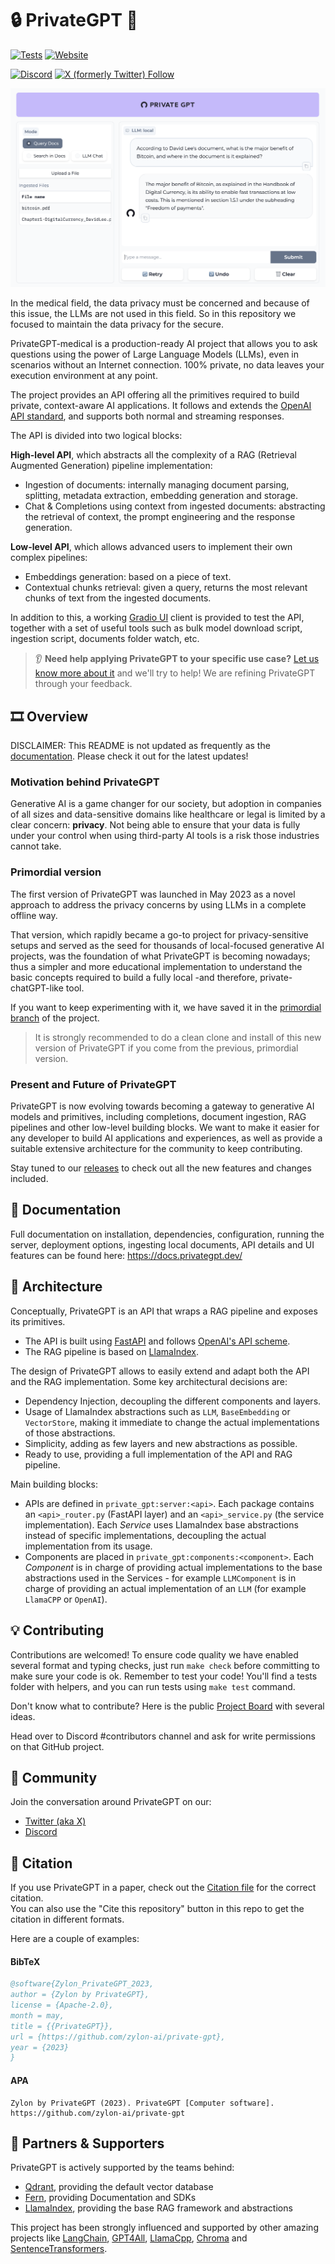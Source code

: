 # 🔒 PrivateGPT 📑

[![Tests](https://github.com/zylon-ai/private-gpt/actions/workflows/tests.yml/badge.svg)](https://github.com/zylon-ai/private-gpt/actions/workflows/tests.yml?query=branch%3Amain)
[![Website](https://img.shields.io/website?up_message=check%20it&down_message=down&url=https%3A%2F%2Fdocs.privategpt.dev%2F&label=Documentation)](https://docs.privategpt.dev/)

[![Discord](https://img.shields.io/discord/1164200432894234644?logo=discord&label=PrivateGPT)](https://discord.gg/bK6mRVpErU)
[![X (formerly Twitter) Follow](https://img.shields.io/twitter/follow/ZylonPrivateGPT)](https://twitter.com/ZylonPrivateGPT)



![Gradio UI](/fern/docs/assets/ui.png?raw=true)

In the medical field, the data privacy must be concerned and because of this issue, the LLMs are not used in this field.
So in this repository we focused to maintain the data privacy for the secure.

PrivateGPT-medical is a production-ready AI project that allows you to ask questions using the power
of Large Language Models (LLMs), even in scenarios without an Internet connection. 100% private, no data leaves your
execution environment at any point.

The project provides an API offering all the primitives required to build private, context-aware AI applications.
It follows and extends the [OpenAI API standard](https://openai.com/blog/openai-api),
and supports both normal and streaming responses.

The API is divided into two logical blocks:

**High-level API**, which abstracts all the complexity of a RAG (Retrieval Augmented Generation)
pipeline implementation:
- Ingestion of documents: internally managing document parsing,
splitting, metadata extraction, embedding generation and storage.
- Chat & Completions using context from ingested documents:
abstracting the retrieval of context, the prompt engineering and the response generation.

**Low-level API**, which allows advanced users to implement their own complex pipelines:
- Embeddings generation: based on a piece of text.
- Contextual chunks retrieval: given a query, returns the most relevant chunks of text from the ingested documents.

In addition to this, a working [Gradio UI](https://www.gradio.app/)
client is provided to test the API, together with a set of useful tools such as bulk model
download script, ingestion script, documents folder watch, etc.

> 👂 **Need help applying PrivateGPT to your specific use case?**
> [Let us know more about it](https://forms.gle/4cSDmH13RZBHV9at7)
> and we'll try to help! We are refining PrivateGPT through your feedback.

## 🎞️ Overview
DISCLAIMER: This README is not updated as frequently as the [documentation](https://docs.privategpt.dev/).
Please check it out for the latest updates!

### Motivation behind PrivateGPT
Generative AI is a game changer for our society, but adoption in companies of all sizes and data-sensitive
domains like healthcare or legal is limited by a clear concern: **privacy**.
Not being able to ensure that your data is fully under your control when using third-party AI tools
is a risk those industries cannot take.

### Primordial version
The first version of PrivateGPT was launched in May 2023 as a novel approach to address the privacy
concerns by using LLMs in a complete offline way.

That version, which rapidly became a go-to project for privacy-sensitive setups and served as the seed
for thousands of local-focused generative AI projects, was the foundation of what PrivateGPT is becoming nowadays;
thus a simpler and more educational implementation to understand the basic concepts required
to build a fully local -and therefore, private- chatGPT-like tool.

If you want to keep experimenting with it, we have saved it in the
[primordial branch](https://github.com/zylon-ai/private-gpt/tree/primordial) of the project.

> It is strongly recommended to do a clean clone and install of this new version of
PrivateGPT if you come from the previous, primordial version.

### Present and Future of PrivateGPT
PrivateGPT is now evolving towards becoming a gateway to generative AI models and primitives, including
completions, document ingestion, RAG pipelines and other low-level building blocks.
We want to make it easier for any developer to build AI applications and experiences, as well as provide
a suitable extensive architecture for the community to keep contributing.

Stay tuned to our [releases](https://github.com/zylon-ai/private-gpt/releases) to check out all the new features and changes included.

## 📄 Documentation
Full documentation on installation, dependencies, configuration, running the server, deployment options,
ingesting local documents, API details and UI features can be found here: https://docs.privategpt.dev/

## 🧩 Architecture
Conceptually, PrivateGPT is an API that wraps a RAG pipeline and exposes its
primitives.
* The API is built using [FastAPI](https://fastapi.tiangolo.com/) and follows
  [OpenAI's API scheme](https://platform.openai.com/docs/api-reference).
* The RAG pipeline is based on [LlamaIndex](https://www.llamaindex.ai/).

The design of PrivateGPT allows to easily extend and adapt both the API and the
RAG implementation. Some key architectural decisions are:
* Dependency Injection, decoupling the different components and layers.
* Usage of LlamaIndex abstractions such as `LLM`, `BaseEmbedding` or `VectorStore`,
  making it immediate to change the actual implementations of those abstractions.
* Simplicity, adding as few layers and new abstractions as possible.
* Ready to use, providing a full implementation of the API and RAG
  pipeline.

Main building blocks:
* APIs are defined in `private_gpt:server:<api>`. Each package contains an
  `<api>_router.py` (FastAPI layer) and an `<api>_service.py` (the
  service implementation). Each *Service* uses LlamaIndex base abstractions instead
  of specific implementations,
  decoupling the actual implementation from its usage.
* Components are placed in
  `private_gpt:components:<component>`. Each *Component* is in charge of providing
  actual implementations to the base abstractions used in the Services - for example
  `LLMComponent` is in charge of providing an actual implementation of an `LLM`
  (for example `LlamaCPP` or `OpenAI`).

## 💡 Contributing
Contributions are welcomed! To ensure code quality we have enabled several format and
typing checks, just run `make check` before committing to make sure your code is ok.
Remember to test your code! You'll find a tests folder with helpers, and you can run
tests using `make test` command.

Don't know what to contribute? Here is the public 
[Project Board](https://github.com/users/imartinez/projects/3) with several ideas. 

Head over to Discord 
#contributors channel and ask for write permissions on that GitHub project.

## 💬 Community
Join the conversation around PrivateGPT on our:
- [Twitter (aka X)](https://twitter.com/PrivateGPT_AI)
- [Discord](https://discord.gg/bK6mRVpErU)

## 📖 Citation
If you use PrivateGPT in a paper, check out the [Citation file](CITATION.cff) for the correct citation.  
You can also use the "Cite this repository" button in this repo to get the citation in different formats.

Here are a couple of examples:

#### BibTeX
```bibtex
@software{Zylon_PrivateGPT_2023,
author = {Zylon by PrivateGPT},
license = {Apache-2.0},
month = may,
title = {{PrivateGPT}},
url = {https://github.com/zylon-ai/private-gpt},
year = {2023}
}
```

#### APA
```
Zylon by PrivateGPT (2023). PrivateGPT [Computer software]. https://github.com/zylon-ai/private-gpt
```

## 🤗 Partners & Supporters
PrivateGPT is actively supported by the teams behind:
* [Qdrant](https://qdrant.tech/), providing the default vector database
* [Fern](https://buildwithfern.com/), providing Documentation and SDKs
* [LlamaIndex](https://www.llamaindex.ai/), providing the base RAG framework and abstractions

This project has been strongly influenced and supported by other amazing projects like 
[LangChain](https://github.com/hwchase17/langchain),
[GPT4All](https://github.com/nomic-ai/gpt4all),
[LlamaCpp](https://github.com/ggerganov/llama.cpp),
[Chroma](https://www.trychroma.com/)
and [SentenceTransformers](https://www.sbert.net/).
